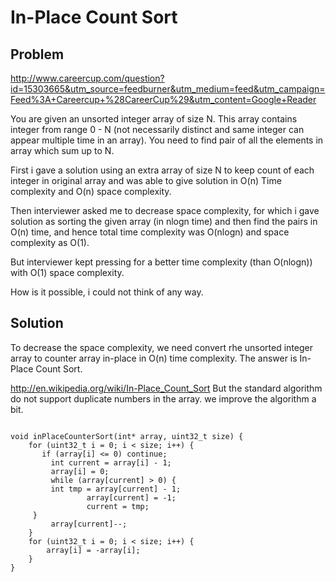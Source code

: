 In-Place Count Sort
====================

Problem
-----------------

http://www.careercup.com/question?id=15303665&utm_source=feedburner&utm_medium=feed&utm_campaign=Feed%3A+Careercup+%28CareerCup%29&utm_content=Google+Reader

You are given an unsorted integer array of size N. This array contains integer
from range 0 - N (not necessarily distinct and same integer can appear multiple 
time in an array).
You need to find pair of all the elements in array which sum up to N.

First i gave a solution using an extra array of size N to keep count of each
integer in original array and was able to give solution in O(n) Time complexity
and O(n) space complexity.

Then interviewer asked me to decrease space complexity, for which i gave
solution as sorting the given array (in nlogn time) and then find the pairs in
O(n) time, and hence total time complexity was O(nlogn) and space complexity as
O(1).

But interviewer kept pressing for a better time complexity (than O(nlogn)) with
O(1) space complexity.

How is it possible, i could not think of any way.

Solution
-------------------
To decrease the space complexity, we need convert rhe unsorted integer array to 
counter array in-place in O(n) time complexity.
The answer is In-Place Count Sort.

http://en.wikipedia.org/wiki/In-Place_Count_Sort
But the standard algorithm do not support duplicate numbers in the array. we
improve the algorithm a bit.

<pre><code>
void inPlaceCounterSort(int* array, uint32_t size) {
	for (uint32_t i = 0; i < size; i++) {
	   if (array[i] <= 0) continue;
		 int current = array[i] - 1;
		 array[i] = 0;
		 while (array[current] > 0) {
         int tmp = array[current] - 1;
				 array[current] = -1;
				 current = tmp;
     }
		 array[current]--;
	}
	for (uint32_t i = 0; i < size; i++) {
		array[i] = -array[i];
	}
}
</code></pre>
